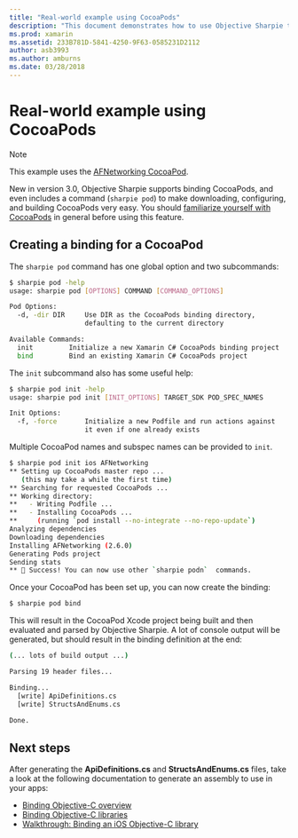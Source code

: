 ```yaml
---
title: "Real-world example using CocoaPods"
description: "This document demonstrates how to use Objective Sharpie to automatically generate the C# binding definitions from a CocoaPod."
ms.prod: xamarin
ms.assetid: 233B781D-5841-4250-9F63-0585231D2112
author: asb3993
ms.author: amburns
ms.date: 03/28/2018
---
```


# Real-world example using CocoaPods

> [!NOTE]
> This example uses the [AFNetworking CocoaPod](https://cocoapods.org/pods/AFNetworking).

New in version 3.0, Objective Sharpie supports binding CocoaPods, and even
includes a command (`sharpie pod`) to make downloading, configuring, and
building CocoaPods very easy. You should [familiarize yourself with
CocoaPods](https://cocoapods.org) in general before using this feature.

## Creating a binding for a CocoaPod

The `sharpie pod` command has one global option and two subcommands:

```bash
$ sharpie pod -help
usage: sharpie pod [OPTIONS] COMMAND [COMMAND_OPTIONS]

Pod Options:
  -d, -dir DIR     Use DIR as the CocoaPods binding directory,
                   defaulting to the current directory

Available Commands:
  init         Initialize a new Xamarin C# CocoaPods binding project
  bind         Bind an existing Xamarin C# CocoaPods project
```

The `init` subcommand also has some useful help:

```bash
$ sharpie pod init -help
usage: sharpie pod init [INIT_OPTIONS] TARGET_SDK POD_SPEC_NAMES

Init Options:
  -f, -force       Initialize a new Podfile and run actions against
                   it even if one already exists
```

Multiple CocoaPod names and subspec names can be provided to `init`.

```bash
$ sharpie pod init ios AFNetworking
** Setting up CocoaPods master repo ...
   (this may take a while the first time)
** Searching for requested CocoaPods ...
** Working directory:
**   - Writing Podfile ...
**   - Installing CocoaPods ...
**     (running `pod install --no-integrate --no-repo-update`)
Analyzing dependencies
Downloading dependencies
Installing AFNetworking (2.6.0)
Generating Pods project
Sending stats
** 🍻 Success! You can now use other `sharpie podn`  commands.
```

Once your CocoaPod has been set up, you can now create the binding:

```bash
$ sharpie pod bind
```

This will result in the CocoaPod Xcode project being built and then
evaluated and parsed by Objective Sharpie. A lot of console output will be
generated, but should result in the binding definition at the end:

```bash
(... lots of build output ...)

Parsing 19 header files...

Binding...
  [write] ApiDefinitions.cs
  [write] StructsAndEnums.cs

Done.
```

## Next steps

After generating the **ApiDefinitions.cs** and **StructsAndEnums.cs** files,
take a look at the following documentation to generate an assembly to use
in your apps:

- [Binding Objective-C
  overview](~/cross-platform/macios/binding/overview.md)
- [Binding Objective-C libraries](~/cross-platform/macios/binding/objective-c-libraries.md)
- [Walkthrough: Binding an iOS Objective-C
  library](~/ios/platform/binding-objective-c/walkthrough.md)

